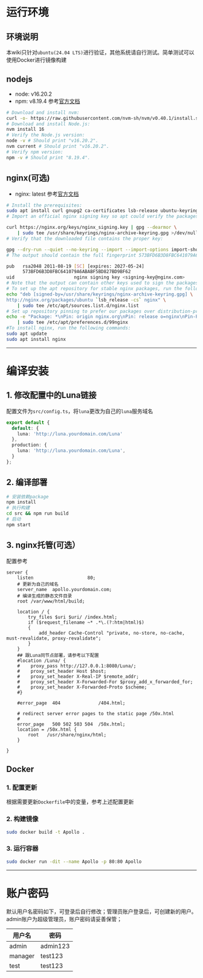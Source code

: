 # 运行环境
## 环境说明
本wiki只针对`ubuntu(24.04 LTS)`进行验证，其他系统请自行测试。简单测试可以使用Docker进行镜像构建
## nodejs
- node: v16.20.2
- npm: v8.19.4
参考[官方文档](https://nodejs.org/en/download/current)
```bash
# Download and install nvm:
curl -o- https://raw.githubusercontent.com/nvm-sh/nvm/v0.40.1/install.sh | bash
# Download and install Node.js:
nvm install 16
# Verify the Node.js version:
node -v # Should print "v16.20.2".
nvm current # Should print "v16.20.2".
# Verify npm version:
npm -v # Should print "8.19.4".
```
## nginx(可选)
- nginx: latest
参考[官方文档](https://nginx.org/en/linux_packages.html#Ubuntu)
```bash
# Install the prerequisites:
sudo apt install curl gnupg2 ca-certificates lsb-release ubuntu-keyring
# Import an official nginx signing key so apt could verify the packages authenticity. Fetch the key:

curl https://nginx.org/keys/nginx_signing.key | gpg --dearmor \
    | sudo tee /usr/share/keyrings/nginx-archive-keyring.gpg >/dev/null
# Verify that the downloaded file contains the proper key:

gpg --dry-run --quiet --no-keyring --import --import-options import-show /usr/share/keyrings/nginx-archive-keyring.gpg
# The output should contain the full fingerprint 573BFD6B3D8FBC641079A6ABABF5BD827BD9BF62 as follows:

pub   rsa2048 2011-08-19 [SC] [expires: 2027-05-24]
      573BFD6B3D8FBC641079A6ABABF5BD827BD9BF62
uid                      nginx signing key <signing-key@nginx.com>
# Note that the output can contain other keys used to sign the packages.
# To set up the apt repository for stable nginx packages, run the following command:
echo "deb [signed-by=/usr/share/keyrings/nginx-archive-keyring.gpg] \
http://nginx.org/packages/ubuntu `lsb_release -cs` nginx" \
    | sudo tee /etc/apt/sources.list.d/nginx.list
# Set up repository pinning to prefer our packages over distribution-provided ones:
echo -e "Package: *\nPin: origin nginx.org\nPin: release o=nginx\nPin-Priority: 900\n" \
    | sudo tee /etc/apt/preferences.d/99nginx
#To install nginx, run the following commands:
sudo apt update
sudo apt install nginx
```
---

# 编译安装
## 1. 修改配置中的Luna链接
配置文件为`src/config.ts`，将`luna`更改为自己的`luna`服务域名
```typescript
export default {
  default: {
    luna: 'http://luna.yourdomain.com/Luna'
  },
  production: {
    luna: 'http://luna.yourdomain.com/Luna',
  }
};
```
## 2. 编译部署
```bash
# 安装依赖package
npm install
# 执行构建
cd src && npm run build
# 启动
npm start 
```
## 3. nginx托管(可选）
配置参考
```
server { 
    listen                    80;
    # 更新为自己的域名
    server_name  apollo.yourdomain.com;
    # 编译生成的静态文件目录
    root /var/www/html/build;

    location / {
        try_files $uri $uri/ /index.html;
        if ($request_filename ~* .*\.(?:htm|html)$)
        {
            add_header Cache-Control "private, no-store, no-cache, must-revalidate, proxy-revalidate";
        }
    }
    ## 跟Luna同节点部署，请参考以下配置
    #location /Luna/ {
    #    proxy_pass http://127.0.0.1:8080/Luna/; 
    #    proxy_set_header Host $host;
    #    proxy_set_header X-Real-IP $remote_addr;
    #    proxy_set_header X-Forwarded-For $proxy_add_x_forwarded_for;
    #    proxy_set_header X-Forwarded-Proto $scheme;
    #}

    #error_page  404              /404.html;

    # redirect server error pages to the static page /50x.html
    #
    error_page   500 502 503 504  /50x.html;
    location = /50x.html {
        root   /usr/share/nginx/html;
    }

}
```
## Docker
### 1. 配置更新
根据需要更新`Dockerfile`中的变量，参考上述配置更新
### 2. 构建镜像
```bash
sudo docker build -t Apollo .
```
### 3. 运行容器
```bash
sudo docker run -dit --name Apollo -p 80:80 Apollo
```

---

# 账户密码

默认用户名密码如下，可登录后自行修改；管理员账户登录后，可创建新的用户。
admin账户为超级管理员，账户密码请妥善保管；

| 用户名                                            | 密码      |
|----------------------------------------------------|---------|
| admin                      | admin123  |
| manager                                  | test123  |
| test                                     | test123  |
